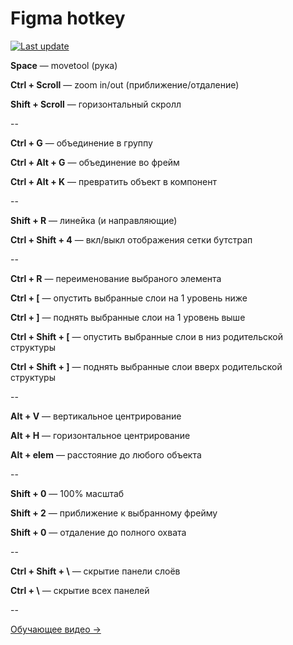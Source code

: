 # Figma hotkey

[![Last update](https://img.shields.io/badge/update-17.07.21-brightgreen)](https://github.com/viktishchenko/figma)


**Space** — movetool (рука)

**Ctrl + Scroll** — zoom in/out (приближение/отдаление)

**Shift + Scroll** — горизонтальный скролл

--

**Ctrl + G** — объединение в группу

**Ctrl + Alt + G** — объединение во фрейм

**Ctrl + Alt + K** — превратить объект в компонент

--

**Shift + R** — линейка (и направляющие)

**Ctrl + Shift + 4** — вкл/выкл отображения сетки бутстрап

--

**Ctrl + R** — переименование выбраного элемента

**Ctrl + [** — опустить выбранные слои на 1 уровень ниже

**Ctrl + ]** — поднять выбранные слои на 1 уровень выше

**Ctrl + Shift + [** — опустить выбранные слои в низ родительской структуры

**Ctrl + Shift + ]** — поднять выбранные слои вверх родительской структуры

--

**Alt + V** — вертикальное центрирование

**Alt + H** — горизонтальное центрирование

**Alt + elem** — расстояние до любого объекта

--

**Shift + 0** — 100% масштаб

**Shift + 2** — приближение к выбранному фрейму

**Shift + 0** — отдаление до полного охвата

--

**Ctrl + Shift + \\** — скрытие панели слоёв

**Ctrl + \\** — скрытие всех панелей

--

[Обучающее видео →](https://www.youtube.com/watch?v=z6mlqOGmjQQ)
